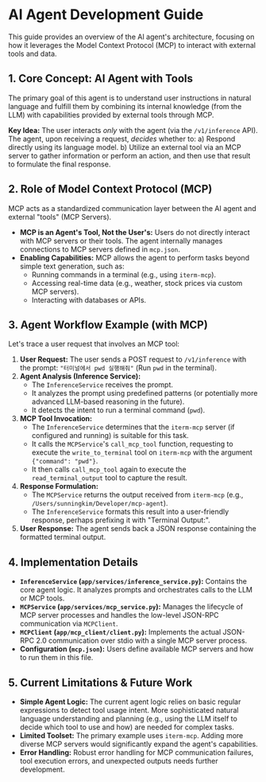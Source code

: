 # AI Agent Development Guide

This guide provides an overview of the AI agent's architecture, focusing on how it leverages the Model Context Protocol (MCP) to interact with external tools and data.

## 1. Core Concept: AI Agent with Tools

The primary goal of this agent is to understand user instructions in natural language and fulfill them by combining its internal knowledge (from the LLM) with capabilities provided by external tools through MCP.

**Key Idea:** The user interacts *only* with the agent (via the `/v1/inference` API). The agent, upon receiving a request, *decides* whether to:
    a) Respond directly using its language model.
    b) Utilize an external tool via an MCP server to gather information or perform an action, and then use that result to formulate the final response.

## 2. Role of Model Context Protocol (MCP)

MCP acts as a standardized communication layer between the AI agent and external "tools" (MCP Servers).

- **MCP is an Agent's Tool, Not the User's:** Users do not directly interact with MCP servers or their tools. The agent internally manages connections to MCP servers defined in `mcp.json`.
- **Enabling Capabilities:** MCP allows the agent to perform tasks beyond simple text generation, such as:
    - Running commands in a terminal (e.g., using `iterm-mcp`).
    - Accessing real-time data (e.g., weather, stock prices via custom MCP servers).
    - Interacting with databases or APIs.

## 3. Agent Workflow Example (with MCP)

Let's trace a user request that involves an MCP tool:

1.  **User Request:** The user sends a POST request to `/v1/inference` with the prompt: `"터미널에서 pwd 실행해줘"` (Run `pwd` in the terminal).
2.  **Agent Analysis (Inference Service):**
    - The `InferenceService` receives the prompt.
    - It analyzes the prompt using predefined patterns (or potentially more advanced LLM-based reasoning in the future).
    - It detects the intent to run a terminal command (`pwd`).
3.  **MCP Tool Invocation:**
    - The `InferenceService` determines that the `iterm-mcp` server (if configured and running) is suitable for this task.
    - It calls the `MCPService`'s `call_mcp_tool` function, requesting to execute the `write_to_terminal` tool on `iterm-mcp` with the argument `{"command": "pwd"}`.
    - It then calls `call_mcp_tool` again to execute the `read_terminal_output` tool to capture the result.
4.  **Response Formulation:**
    - The `MCPService` returns the output received from `iterm-mcp` (e.g., `/Users/sunningkim/Developer/mcp-agent`).
    - The `InferenceService` formats this result into a user-friendly response, perhaps prefixing it with "Terminal Output:".
5.  **User Response:** The agent sends back a JSON response containing the formatted terminal output.

## 4. Implementation Details

- **`InferenceService` (`app/services/inference_service.py`):** Contains the core agent logic. It analyzes prompts and orchestrates calls to the LLM or MCP tools.
- **`MCPService` (`app/services/mcp_service.py`):** Manages the lifecycle of MCP server processes and handles the low-level JSON-RPC communication via `MCPClient`.
- **`MCPClient` (`app/mcp_client/client.py`):** Implements the actual JSON-RPC 2.0 communication over stdio with a single MCP server process.
- **Configuration (`mcp.json`):** Users define available MCP servers and how to run them in this file.

## 5. Current Limitations & Future Work

- **Simple Agent Logic:** The current agent logic relies on basic regular expressions to detect tool usage intent. More sophisticated natural language understanding and planning (e.g., using the LLM itself to decide which tool to use and how) are needed for complex tasks.
- **Limited Toolset:** The primary example uses `iterm-mcp`. Adding more diverse MCP servers would significantly expand the agent's capabilities.
- **Error Handling:** Robust error handling for MCP communication failures, tool execution errors, and unexpected outputs needs further development. 